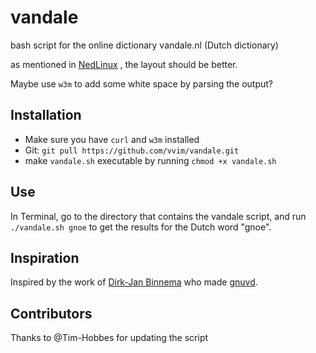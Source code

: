 vandale
=======

bash script for the online dictionary vandale.nl (Dutch dictionary)

as mentioned in [NedLinux](http://forum.nedlinux.nl/viewtopic.php?pid=376696#p376696) , the layout should be better.

Maybe use `w3m` to add some white space by parsing the output?


## Installation

* Make sure you have `curl` and `w3m` installed
* Git: `git pull https://github.com/vvim/vandale.git`
* make `vandale.sh` executable by running `chmod +x vandale.sh`

## Use

In Terminal, go to the directory that contains the vandale script, and run `./vandale.sh gnoe` to get the results for the Dutch word "gnoe".

## Inspiration

Inspired by the work of [Dirk-Jan Binnema](http://www.djcbsoftware.nl/) who made [gnuvd](http://www.djcbsoftware.nl/projecten/gnuvd/).

## Contributors

Thanks to @Tim-Hobbes for updating the script
